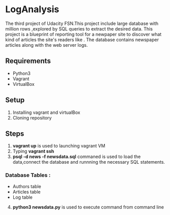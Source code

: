 # LogAnalysis

The third project  of Udacity FSN.This project include large database with million rows ,explored by SQL queries to extract  the desired data.
This project is a blueprint of reporting tool for a newpaper site to discover what kind of articles the site's readers like .
The database contains newspaper articles along with the web server logs.

## Requirements 
- Python3
- Vagrant
- VirtualBox

## Setup
1. Installing  vagrant and virtualBox 
2. Cloning  repository

## Steps 

1. **vagrant up** is used to launching vagrant VM
2. Typing **vagrant ssh** 
3. **psql -d news -f newsdata.sql** commaned is used to load the data,connect the database and runnning the necessary SQL statements.

### Database Tables :
- Authors table
- Articles table
- Log table

4. **python3 newsdata.py**  is used to execute command from command line 	
